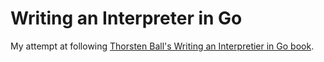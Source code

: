 # Writing an Interpreter in Go

My attempt at following [Thorsten Ball's Writing an Interpretier in Go book](https://interpreterbook.com/).
